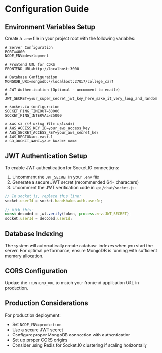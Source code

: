 # Configuration Guide

## Environment Variables Setup

Create a `.env` file in your project root with the following variables:

```env
# Server Configuration
PORT=4000
NODE_ENV=development

# Frontend URL for CORS
FRONTEND_URL=http://localhost:3000

# Database Configuration
MONGODB_URI=mongodb://localhost:27017/college_cart

# JWT Authentication (Optional - uncomment to enable)
# JWT_SECRET=your_super_secret_jwt_key_here_make_it_very_long_and_random

# Socket.IO Configuration
SOCKET_PING_TIMEOUT=60000
SOCKET_PING_INTERVAL=25000

# AWS S3 (if using file uploads)
# AWS_ACCESS_KEY_ID=your_aws_access_key
# AWS_SECRET_ACCESS_KEY=your_aws_secret_key
# AWS_REGION=us-east-1
# S3_BUCKET_NAME=your-bucket-name
```

## JWT Authentication Setup

To enable JWT authentication for Socket.IO connections:

1. Uncomment the `JWT_SECRET` in your `.env` file
2. Generate a secure JWT secret (recommended 64+ characters)
3. Uncomment the JWT verification code in `api/chat/socket.js`:

```javascript
// In socket.js, replace this line:
socket.userId = socket.handshake.auth.userId;

// With this:
const decoded = jwt.verify(token, process.env.JWT_SECRET);
socket.userId = decoded.userId;
```

## Database Indexing

The system will automatically create database indexes when you start the server. For optimal performance, ensure MongoDB is running with sufficient memory allocation.

## CORS Configuration

Update the `FRONTEND_URL` to match your frontend application URL in production.

## Production Considerations

For production deployment:
- Set `NODE_ENV=production`
- Use a secure JWT secret
- Configure proper MongoDB connection with authentication
- Set up proper CORS origins
- Consider using Redis for Socket.IO clustering if scaling horizontally 